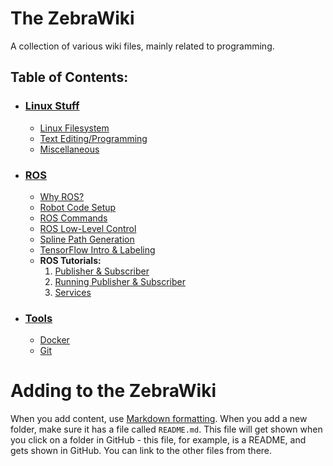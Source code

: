 # The ZebraWiki
A collection of various wiki files, mainly related to programming.

## Table of Contents:
- ### [Linux Stuff](linux/README.md)
    - [Linux Filesystem](linux/filesystem.md)
    - [Text Editing/Programming](linux/editing.md)
    - [Miscellaneous](linux/miscellaneous.md)
- ### [ROS](ros/README.md)
    - [Why ROS?](ros/why_ros.md)
    - [Robot Code Setup](ros/robot_code_setup.md)
    - [ROS Commands](ros/ros_commands.md)
    - [ROS Low-Level Control](ros/ros_low_level_control.md)
    - [Spline Path Generation](ros/spline_path_generation.md)
    - [TensorFlow Intro & Labeling](ros/tensorflow_intro_and_labeling.md)
    - **ROS Tutorials:**
        1. [Publisher & Subscriber](ros/publisher_subscriber.md)
        2. [Running Publisher & Subscriber](ros/running_publisher_subscriber.md)
        3. [Services](ros/services.md)
- ### [Tools](tools/README.md)
    - [Docker](tools/docker.md)
    - [Git](tools/git.md)


# Adding to the ZebraWiki
When you add content, use [Markdown formatting](https://www.markdownguide.org/). When you add a new folder, make sure it has a file called
`README.md`. This file will get shown when you click on a folder in GitHub - this file, for example, is a README, and gets shown in GitHub.
You can link to the other files from there.
